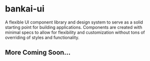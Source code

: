 # bankai-ui
A flexible UI component library and design system to serve as a solid starting point for building applications. Components are created with minimal specs to allow for flexibility and customization without tons of overriding of styles and functionality.

## More Coming Soon...